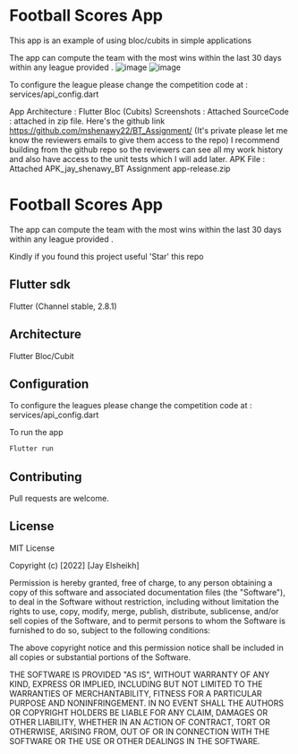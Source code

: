 # Football Scores App

This app is an example of using bloc/cubits in simple applications

The app can compute the team with the most wins within the last 30 days within any league provided .
![image](https://user-images.githubusercontent.com/49027183/202910139-fcfb095c-2ac0-4d68-ad45-5d36631b2405.png)
![image](https://user-images.githubusercontent.com/49027183/202910174-fe594b42-fef0-4b04-a9ed-5c6ef5d27734.png)

To configure the league please change the competition code at : services/api_config.dart

App Architecture : Flutter Bloc (Cubits)
Screenshots : Attached 
SourceCode :  attached in zip file.
Here's the github link https://github.com/mshenawy22/BT_Assignment/  (It's private please let me know the reviewers emails to give them access to the repo)
I recommend building from the github repo so the reviewers can see all my work history and also have access to the unit tests which I will add later.
APK File : Attached APK_jay_shenawy_BT Assignment app-release.zip


# Football Scores App

The app can compute the team with the most wins within the last 30 days within any league provided . 

Kindly if you found this project useful 'Star' this repo

## Flutter sdk

Flutter (Channel stable, 2.8.1)

## Architecture

Flutter Bloc/Cubit

## Configuration

To configure the leagues please change the competition code at : services/api_config.dart

To run the app

```bash
Flutter run
```


## Contributing

Pull requests are welcome. 


## License

MIT License

Copyright (c) [2022] [Jay Elsheikh]

Permission is hereby granted, free of charge, to any person obtaining a copy
of this software and associated documentation files (the "Software"), to deal
in the Software without restriction, including without limitation the rights
to use, copy, modify, merge, publish, distribute, sublicense, and/or sell
copies of the Software, and to permit persons to whom the Software is
furnished to do so, subject to the following conditions:

The above copyright notice and this permission notice shall be included in all
copies or substantial portions of the Software.

THE SOFTWARE IS PROVIDED "AS IS", WITHOUT WARRANTY OF ANY KIND, EXPRESS OR
IMPLIED, INCLUDING BUT NOT LIMITED TO THE WARRANTIES OF MERCHANTABILITY,
FITNESS FOR A PARTICULAR PURPOSE AND NONINFRINGEMENT. IN NO EVENT SHALL THE
AUTHORS OR COPYRIGHT HOLDERS BE LIABLE FOR ANY CLAIM, DAMAGES OR OTHER
LIABILITY, WHETHER IN AN ACTION OF CONTRACT, TORT OR OTHERWISE, ARISING FROM,
OUT OF OR IN CONNECTION WITH THE SOFTWARE OR THE USE OR OTHER DEALINGS IN THE
SOFTWARE.


